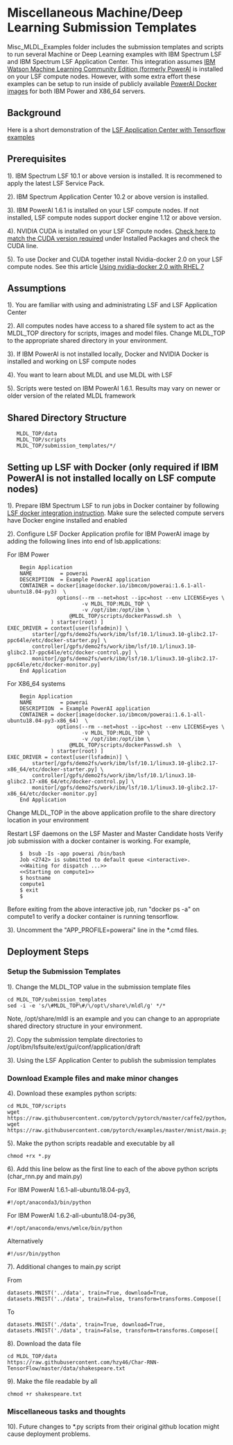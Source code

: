 # Miscellaneous Machine/Deep Learning Submission Templates
Misc_MLDL_Examples folder includes the submission templates and scripts to run several Machine or Deep Learning examples with IBM Spectrum LSF and 
IBM Spectrum LSF Application Center.  This integration assumes [IBM Watson Machine Learning Community Edition (formerly PowerAI]( https://developer.ibm.com/linuxonpower/deep-learning-powerai/releases) is installed on your LSF compute nodes.  However, with some
extra effort these examples can be setup to run inside of publicly available [PowerAI Docker images](https://hub.docker.com/r/ibmcom/powerai) for both IBM Power and X86_64 servers.

## Background
Here is a short demonstration of the [LSF Application Center with Tensorflow examples]( https://www.youtube.com/watch?v=wxeiPBEItJ4&feature=youtu.be)
  
## Prerequisites
1). IBM Spectrum LSF 10.1 or above version is installed.  It is recommened to apply the latest LSF Service Pack.

2). IBM Spectrum Application Center 10.2 or above version is installed.

3). IBM PowerAI 1.6.1 is installed on your LSF compute nodes.  If not installed, LSF compute nodes support docker engine 1.12 or above version.

4). NVIDIA CUDA is installed on your LSF Compute nodes.  [Check here to match the CUDA version required]( https://hub.docker.com/r/ibmcom/powerai/) under Installed Packages and check the CUDA line.

5). To use Docker and CUDA together install Nvidia-docker 2.0 on your LSF compute nodes.  See this article [Using nvidia-docker 2.0 with RHEL 7]( https://developer.ibm.com/linuxonpower/2018/09/19/using-nvidia-docker-2-0-rhel-7/)

## Assumptions
1). You are familiar with using and administrating LSF and LSF Application Center

2). All computes nodes have access to a shared file system to act as the MLDL_TOP directory
   for scripts, images and model files.  Change MLDL_TOP to the appropriate shared directory
   in your environment.

3). If IBM PowerAI is not installed locally, Docker and NVIDIA Docker is installed and working on LSF compute nodes

4). You want to learn about MLDL and use MLDL with LSF

5). Scripts were tested on IBM PowerAI 1.6.1. Results may vary on newer or older version of the related MLDL framework

## Shared Directory Structure

       MLDL_TOP/data
       MLDL_TOP/scripts
       MLDL_TOP/submission_templates/*/

## Setting up LSF with Docker (only required if IBM PowerAI is not installed locally on LSF compute nodes)

1). Prepare IBM Spectrum LSF to run jobs in Docker container by following [LSF docker integration instruction]( https://www.ibm.com/support/knowledgecenter/en/SSWRJV_10.1.0/lsf_docker/lsf_docker_prepare.html). Make sure the selected compute servers have Docker engine installed and enabled
        
2). Configure LSF Docker Application profile for IBM PowerAI image by adding the following lines into end of lsb.applications:

For IBM Power

        Begin Application
        NAME         = powerai
        DESCRIPTION  = Example PowerAI application
        CONTAINER = docker[image(docker.io/ibmcom/powerai:1.6.1-all-ubuntu18.04-py3)  \
                    options(--rm --net=host --ipc=host --env LICENSE=yes \
                            -v MLDL_TOP:MLDL_TOP \
                            -v /opt/ibm:/opt/ibm \
	                    @MLDL_TOP/scripts/dockerPasswd.sh  \
                  ) starter(root) ]
	EXEC_DRIVER = context[user(lsfadmin)] \
    		starter[/gpfs/demo2fs/work/ibm/lsf/10.1/linux3.10-glibc2.17-ppc64le/etc/docker-starter.py] \
    		controller[/gpfs/demo2fs/work/ibm/lsf/10.1/linux3.10-glibc2.17-ppc64le/etc/docker-control.py] \
    		monitor[/gpfs/demo2fs/work/ibm/lsf/10.1/linux3.10-glibc2.17-ppc64le/etc/docker-monitor.py]
        End Application

For X86_64 systems

        Begin Application
        NAME         = powerai
        DESCRIPTION  = Example PowerAI application
        CONTAINER = docker[image(docker.io/ibmcom/powerai:1.6.1-all-ubuntu18.04-py3-x86_64)  \
                    options(--rm --net=host --ipc=host --env LICENSE=yes \
                            -v MLDL_TOP:MLDL_TOP \
                            -v /opt/ibm:/opt/ibm \
	                    @MLDL_TOP/scripts/dockerPasswd.sh  \
                  ) starter(root) ]
	EXEC_DRIVER = context[user(lsfadmin)] \
    		starter[/gpfs/demo2fs/work/ibm/lsf/10.1/linux3.10-glibc2.17-x86_64/etc/docker-starter.py] \
    		controller[/gpfs/demo2fs/work/ibm/lsf/10.1/linux3.10-glibc2.17-x86_64/etc/docker-control.py] \
    		monitor[/gpfs/demo2fs/work/ibm/lsf/10.1/linux3.10-glibc2.17-x86_64/etc/docker-monitor.py]
        End Application

 Change MLDL_TOP in the above application profile to the share directory location in your environment

 Restart LSF daemons on the LSF Master and Master Candidate hosts
 Verify job submission with a docker container is working.  For example,

        $  bsub -Is -app powerai /bin/bash
        Job <2742> is submitted to default queue <interactive>.
        <<Waiting for dispatch ...>>
        <<Starting on compute1>>
        $ hostname
        compute1
        $ exit
        $

  Before exiting from the above interactive job, run "docker ps -a" on compute1 to verify a docker container is running tensorflow.
  
  3). Uncomment the "APP_PROFILE=powerai" line in the *.cmd files.

## Deployment Steps

### Setup the Submission Templates

1). Change the MLDL_TOP value in the submission template files

    cd MLDL_TOP/submission_templates
    sed -i -e 's/\#MLDL_TOP\#/\/opt\/share\/mldl/g' */*

Note, /opt/share/mldl is an example and you can change to an appropriate shared directory structure in your environment.

2). Copy the submission template directories to /opt/ibm/lsfsuite/ext/gui/conf/application/draft

3). Using the LSF Application Center to publish the submission templates

### Download Example files and make minor changes

4). Download these examples python scripts:

    cd MLDL_TOP/scripts
    wget https://raw.githubusercontent.com/pytorch/pytorch/master/caffe2/python/examples/char_rnn.py
    wget https://raw.githubusercontent.com/pytorch/examples/master/mnist/main.py
             
5). Make the python scripts readable and executable by all

    chmod +rx *.py

6). Add this line below as the first line to each of the above python scripts (char_rnn.py and main.py)

For IBM PowerAI 1.6.1-all-ubuntu18.04-py3,

    #!/opt/anaconda3/bin/python

For IBM PowerAI 1.6.2-all-ubuntu18.04-py36,

    #!/opt/anaconda/envs/wmlce/bin/python

Alternatively

    #!/usr/bin/python

7). Additional changes to main.py script

From

    datasets.MNIST('../data', train=True, download=True,
    datasets.MNIST('../data', train=False, transform=transforms.Compose([

To

    datasets.MNIST('./data', train=True, download=True,
    datasets.MNIST('./data', train=False, transform=transforms.Compose([


8). Download the data file

    cd MLDL_TOP/data
    https://raw.githubusercontent.com/hzy46/Char-RNN-TensorFlow/master/data/shakespeare.txt
   

9). Make the file readable by all

    chmod +r shakespeare.txt
        
### Miscellaneous tasks and thoughts

10). Future changes to *.py scripts from their original github location might cause deployment problems.
